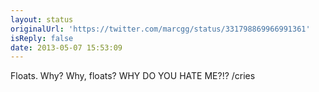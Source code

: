 ```yaml
---
layout: status
originalUrl: 'https://twitter.com/marcgg/status/331798869966991361'
isReply: false
date: 2013-05-07 15:53:09
---
```


Floats. Why? Why, floats? WHY DO YOU HATE ME?!? /cries
